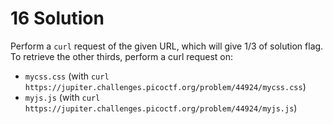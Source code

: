 # 16 Solution
Perform a `curl` request of the given URL, which will give 1/3 of solution flag. To retrieve the other thirds, perform a curl request on:
* `mycss.css` (with `curl https://jupiter.challenges.picoctf.org/problem/44924/mycss.css`)
* `myjs.js` (with `curl https://jupiter.challenges.picoctf.org/problem/44924/myjs.js`)